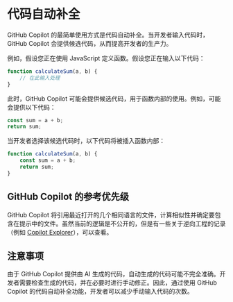 # 代码自动补全

GitHub Copilot 的最简单使用方式是代码自动补全。当开发者输入代码时，GitHub Copilot 会提供候选代码，从而提高开发者的生产力。

例如，假设您正在使用 JavaScript 定义函数。假设您正在输入以下代码：

```js
function calculateSum(a, b) {
    // 在此输入处理
}
```

此时，GitHub Copilot 可能会提供候选代码，用于函数内部的使用。例如，可能会提供以下代码：

```js
const sum = a + b;
return sum;
```

当开发者选择该候选代码时，以下代码将被插入函数内部：

```js
function calculateSum(a, b) {
    const sum = a + b;
    return sum;
}
```

## GitHub Copilot 的参考优先级

GitHub Copilot 将引用最近打开的几个相同语言的文件，计算相似性并确定要包含在提示中的文件。虽然当前的逻辑是不公开的，但是有一些关于逆向工程的记录（例如 [Copilot Explorer](https://thakkarparth007.github.io/copilot-explorer/posts/copilot-internals#how-is-the-prompt-prepared-a-code-walkthrough)），可以查看。

## 注意事项

由于 GitHub Copilot 提供由 AI 生成的代码，自动生成的代码可能不完全准确。开发者需要检查生成的代码，并在必要时进行手动修正。因此，通过使用 GitHub Copilot 的代码自动补全功能，开发者可以减少手动输入代码的次数。